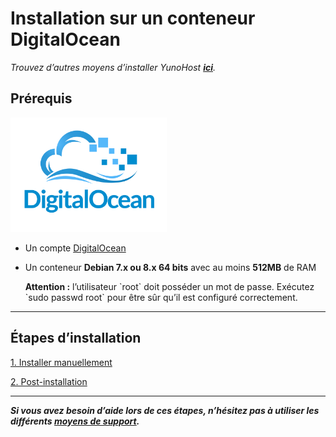# Installation sur un conteneur DigitalOcean

*Trouvez d’autres moyens d’installer YunoHost **[ici](/install_fr)**.*

## Prérequis

<img src="/images/digitalocean.png" width=250>

* Un compte [DigitalOcean](https://www.digitalocean.com/)
* Un conteneur **Debian 7.x ou 8.x 64 bits** avec au moins **512MB** de RAM

    <div class="alert alert-warning">
    <b>Attention :</b> l’utilisateur `root` doit posséder un mot de passe. Exécutez `sudo passwd root` pour être sûr qu’il est configuré correctement.
    </div>

---

## Étapes d’installation

<a class="btn btn-lg btn-default" href="/install_manually_fr">1. Installer manuellement</a>

<a class="btn btn-lg btn-default" href="/postinstall_fr">2. Post-installation</a>

---

***Si vous avez besoin d’aide lors de ces étapes, n’hésitez pas à utiliser les différents [moyens de support](/support_fr).***
